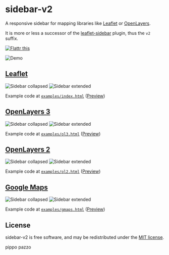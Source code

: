 # sidebar-v2

A responsive sidebar for mapping libraries like [Leaflet](#leaflet) or [OpenLayers](#openlayers-3).

It is more or less a successor of the [leaflet-sidebar](https://github.com/turbo87/leaflet-sidebar/) plugin, thus the `v2` suffix.

<a href="https://flattr.com/submit/auto?user_id=turbo&url=https%3A%2F%2Fgithub.com%2FTurbo87%2Fsidebar-v2" target="_blank"><img src="https://api.flattr.com/button/flattr-badge-large.png" alt="Flattr this" title="Flattr this" border="0"></a>

![Demo](doc/sidebar-v2.gif)


## [Leaflet](http://leafletjs.com/)

![Sidebar collapsed](doc/leaflet-1.png) ![Sidebar extended](doc/leaflet-2.png)

Example code at [`examples/index.html`](examples/index.html) ([Preview](http://turbo87.github.io/sidebar-v2/examples/index.html))


## [OpenLayers 3](http://openlayers.org/)

![Sidebar collapsed](doc/ol3-1.png) ![Sidebar extended](doc/ol3-2.png)

Example code at [`examples/ol3.html`](examples/ol3.html) ([Preview](http://turbo87.github.io/sidebar-v2/examples/ol3.html))


## [OpenLayers 2](http://openlayers.org/two/)

![Sidebar collapsed](doc/ol2-1.png) ![Sidebar extended](doc/ol2-2.png)

Example code at [`examples/ol2.html`](examples/ol2.html) ([Preview](http://turbo87.github.io/sidebar-v2/examples/ol2.html))


## [Google Maps](https://developers.google.com/maps/)

![Sidebar collapsed](doc/gmaps-1.png) ![Sidebar extended](doc/gmaps-2.png)

Example code at [`examples/gmaps.html`](examples/gmaps.html) ([Preview](http://turbo87.github.io/sidebar-v2/examples/gmaps.html))


## License

sidebar-v2 is free software, and may be redistributed under the [MIT license](LICENSE).

pippo pazzo
